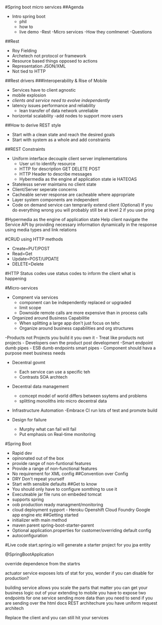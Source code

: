 #Spring boot micro services
##Agenda
- Intro spring boot
    - phil
    - how to
    - live demo
-Rest
-Micro services
-How they comlmenet
-Questions

##Rest
- Roy Fielding
- Archetech not protocol or framework
- Resource based things opposed to actions
- Representation JSON/XML
- Not tied to HTTP

##Rest drivers
###Interoperability & Rise of Mobile
- Services have to client agnostic
- mobile explosion
- *clients and service need to evolve independently*
- latency issues performance and reliability
    - lean transfer of data network unreliable
- horizontal scalability
    -add nodes to support more users

##How to derive REST style
- Start with a clean state and reach the desired goals
- Start with system as a whole and add constraints

##REST Constraints
- Uniform interface decouple client server implementations
    - User uri to identify resource
    - HTTP for description GET DELETE POST
    - HTTP Header to describe messages
    - Hybermedia as the engine af application state ie HATEOAS
- Statelesss server maintains no client state
- Client/Server seperate concerns
- Cacheable server response are cacheable where appropriate
- Layer system components are independent
- Code on demand service can temprarily extend client (Optional)
If you do  everything wrong you will probably still be at level 2 if you use pring

#Hypermedia as the engine of application state
Help client navigate the Service API by providing necessary information dynamically in the response using media types and link relations

#CRUD using HTTP methods
- Create=PUT/POST
- Read=Get
- Update=POST/UPDATE
- DELETE=Delete

#HTTP Status codes
use status codes to inform the client what is happening

#Micro-services
- Compnent via services
    - component can be independently replaced or upgraded
    - limit scope 
    - Downside remote calls are more expensive than in process calls
- Organized around Business Capabilitie
    - When splitting a large app don't just focus on tehc
    - Organize around business capabilities and org structures

-Products not Projects you build it you own it
    - Treat like products not projects
    - Developers own the product post development
-Smart endpoint dumb pipes
    - ESB dumb endpoints smart pipes
    - Component should hava a purpose meet business needs
- Decentral govmt
    - Each service can use a specific teh 
    - Contrasts SOA archtech

- Decentral data management
    - comcept model of world differs between ssytems and problems
    - splitting monoliths into micro decentral data
- Infrastructure Automation
    -Embrace CI run lots of test and promote build
- Design for failure
    - Murphy what can fail will fail
    - Put emphasis on Real-time monitoring

#Spring Boot
- Rapid dev
- opinonated out of the box
- provide range of non-funtional features
- Provide a range of non-functional features
- No requirement for XML config
##Convention over Config
- DRY Don't repeat yourself
- Start with sensible defaults
##Get to know
- You should only have to configure somthing to use it
- Executeable jar file runs on embeded tomcat
- supports spring
- oob production ready managment/monitoring
- cloud deployment sypport - Heroku Openshift Cloud Foundry
Google app engine etc
##Getting started
- initializer with main method
- maven parent spring-boot-starter-parent
- Optional application.properties for customer/overriding default config
- autoconfiguration

#Live code
start.spring.io will generate a starter project for you
jpa entity

@SpringBootApplication

override dependence from the startrs

actuator service exposes lots of stat for you, wonder if you can disable for production?

building service allows you scale the parts that matter
you can get your business logic out of your
extending to mobile you have to expose two endpoints for one service
sending more data than you need to send if you are sending over the html docs
REST architechure you have uniform request architech

Replace the client and you can still hit your services




